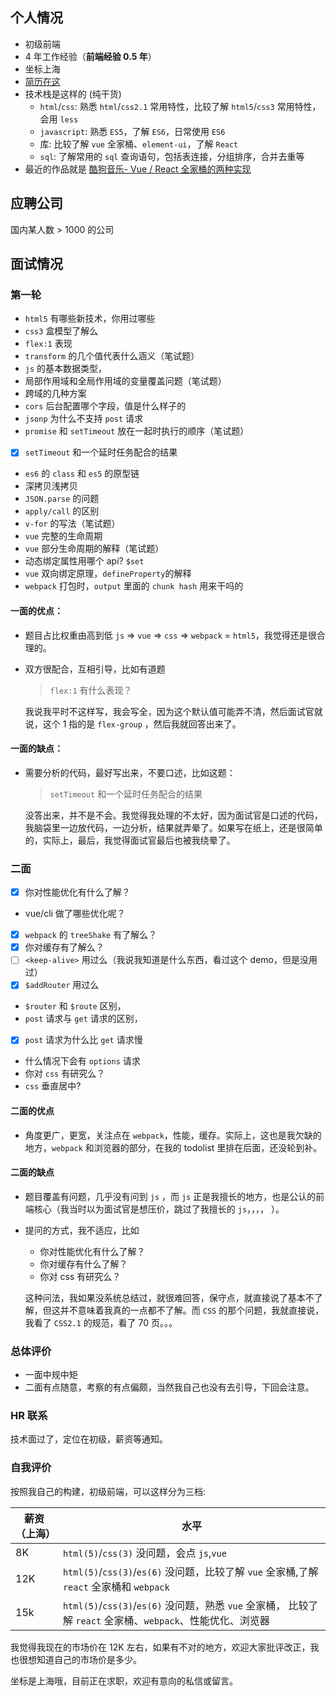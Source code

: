 ## 个人情况

- 初级前端
- 4 年工作经验（**前端经验 0.5 年**）
- 坐标上海
- [简历在这](https://github.com/xianshenglu/xianshenglu.github.io/blob/03bf94c5525243b689b68f9290e23a271084af5a/career/%E7%AE%80%E5%8E%86-%E9%99%86%E5%85%88%E7%94%9F-%E5%89%8D%E7%AB%AF%E5%B7%A5%E7%A8%8B%E5%B8%88.MD)
- 技术栈是这样的 (纯干货)
  - `html`/`css`: 熟悉 `html`/`css2.1` 常用特性，比较了解 `html5`/`css3` 常用特性，会用 `less`
  - `javascript`: 熟悉 `ES5`，了解 `ES6`，日常使用 `ES6`
  - 库: 比较了解 `vue` 全家桶、`element-ui`，了解 `React`
  - `sql`: 了解常用的 `sql` 查询语句，包括表连接，分组排序，合并去重等
- 最近的作品就是 [酷狗音乐- Vue / React 全家桶的两种实现](https://segmentfault.com/a/1190000017999756)

## 应聘公司

国内某人数 > 1000 的公司

## 面试情况

### 第一轮

- `html5` 有哪些新技术，你用过哪些
- `css3` 盒模型了解么
- `flex:1` 表现
- `transform` 的几个值代表什么涵义（笔试题）
- `js` 的基本数据类型，
- 局部作用域和全局作用域的变量覆盖问题（笔试题）
- 跨域的几种方案
- `cors` 后台配置哪个字段，值是什么样子的
- `jsonp` 为什么不支持 `post` 请求
- `promise` 和 `setTimeout` 放在一起时执行的顺序（笔试题）
- [x] `setTimeout` 和一个延时任务配合的结果
- `es6` 的 `class` 和 `es5` 的原型链
- 深拷贝浅拷贝
- `JSON.parse` 的问题
- `apply/call` 的区别
- `v-for` 的写法（笔试题）
- `vue` 完整的生命周期
- `vue` 部分生命周期的解释（笔试题）
- 动态绑定属性用哪个 api? `$set`
- `vue` 双向绑定原理，`defineProperty`的解释
- `webpack` 打包时，`output` 里面的 `chunk hash` 用来干吗的

#### 一面的优点：

- 题目占比权重由高到低 `js` => `vue` => `css` => `webpack` = `html5`，我觉得还是很合理的。
- 双方很配合，互相引导，比如有道题

  > `flex:1` 有什么表现？

  我说我平时不这样写，我会写全，因为这个默认值可能弄不清，然后面试官就说，这个 1 指的是 `flex-group` ，然后我就回答出来了。

#### 一面的缺点：

- 需要分析的代码，最好写出来，不要口述，比如这题：

  > `setTimeout` 和一个延时任务配合的结果

  没答出来，并不是不会。我觉得我处理的不太好，因为面试官是口述的代码，我脑袋里一边放代码，一边分析，结果就弄晕了。如果写在纸上，还是很简单的，实际上，最后，我觉得面试官最后也被我绕晕了。

### 二面

- [x] 你对性能优化有什么了解？
- vue/cli 做了哪些优化呢？
- [x] `webpack` 的 `treeShake` 有了解么？
- [x] 你对缓存有了解么？
- [ ] `<keep-alive>` 用过么（我说我知道是什么东西，看过这个 demo，但是没用过）
- [x] `$addRouter` 用过么
- `$router` 和 `$route` 区别，
- `post` 请求与 `get` 请求的区别，
- [x] `post` 请求为什么比 `get` 请求慢
- 什么情况下会有 `options` 请求
- 你对 `css` 有研究么？
- `css` 垂直居中?

#### 二面的优点

- 角度更广，更宽，关注点在 `webpack`，性能，缓存。实际上，这也是我欠缺的地方，`webpack` 和浏览器的部分，在我的 todolist 里排在后面，还没轮到补。

#### 二面的缺点

- 题目覆盖有问题，几乎没有问到 `js` ，而 `js` 正是我擅长的地方，也是公认的前端核心（我当时以为面试官是想压价，跳过了我擅长的 `js`，，，， ）。
- 提问的方式，我不适应，比如

  - 你对性能优化有什么了解？
  - 你对缓存有什么了解？
  - 你对 css 有研究么？

  这种问法，我如果没系统总结过，就很难回答，保守点，就直接说了基本不了解，但这并不意味着我真的一点都不了解。而 `CSS` 的那个问题，我就直接说，我看了 `CSS2.1` 的规范，看了 70 页。。。

### 总体评价

- 一面中规中矩
- 二面有点随意，考察的有点偏颇，当然我自己也没有去引导，下回会注意。

### HR 联系

技术面过了，定位在初级，薪资等通知。

### 自我评价

按照我自己的构建，初级前端，可以这样分为三档:

| 薪资（上海） | 水平                                                                                                        |
| ------------ | ----------------------------------------------------------------------------------------------------------- |
| 8K           | `html(5)`/`css(3)` 没问题，会点 `js`,`vue`                                                                  |
| 12K          | `html(5)`/`css(3)`/`es(6)` 没问题，比较了解 `vue` 全家桶,了解 `react` 全家桶和 `webpack`                    |
| 15k          | `html(5)`/`css(3)`/`es(6)` 没问题，熟悉 `vue` 全家桶， 比较了解 `react` 全家桶、`webpack`、性能优化、浏览器 |

我觉得我现在的市场价在 12K 左右，如果有不对的地方，欢迎大家批评改正，我也很想知道自己的市场价是多少。

坐标是上海哦，目前正在求职，欢迎有意向的私信或留言。
